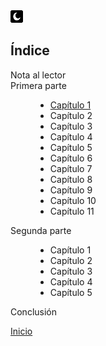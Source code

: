 <head>
      <link rel="stylesheet" href="css/contenidos.css"/>
      <title>Sab</title>
   </head>
   <body>
      <a href="https://gntobonb.github.io/Sab/b-tabla_de_contenidos.html"><img src="css/img/modo-oscuro.png"/></a>
  <h2>Índice</h2>
    <dl>
  <dt>Nota al lector</dt>
  <dt>Primera parte</dt>
      <dd>
            <ul>
                  <li><a href="https://gntobonb.github.io/Sab/cap1.html">Capítulo 1</a></li>
            <li>Capítulo 2</li>
            <li>Capítulo 3</li>
            <li>Capítulo 4</li>
            <li>Capítulo 5</li>
            <li>Capítulo 6</li>
            <li>Capítulo 7</li>
            <li>Capítulo 8</li>
            <li>Capítulo 9</li>
            <li>Capítulo 10</li>
            <li>Capítulo 11</li>
            </ul>
        </dd>
  <dt>Segunda parte</dt>
      <dd>
            <ul>
            <li>Capítulo 1</li>
            <li>Capítulo 2</li>
            <li>Capítulo 3</li>
            <li>Capítulo 4</li>
            <li>Capítulo 5</li>
            </ul>
        </dd>
  <dt>Conclusión</dt>
    </dl>
      <a href="https://gntobonb.github.io/Sab/index.html" class="anterior">Inicio</a>



   </body>
